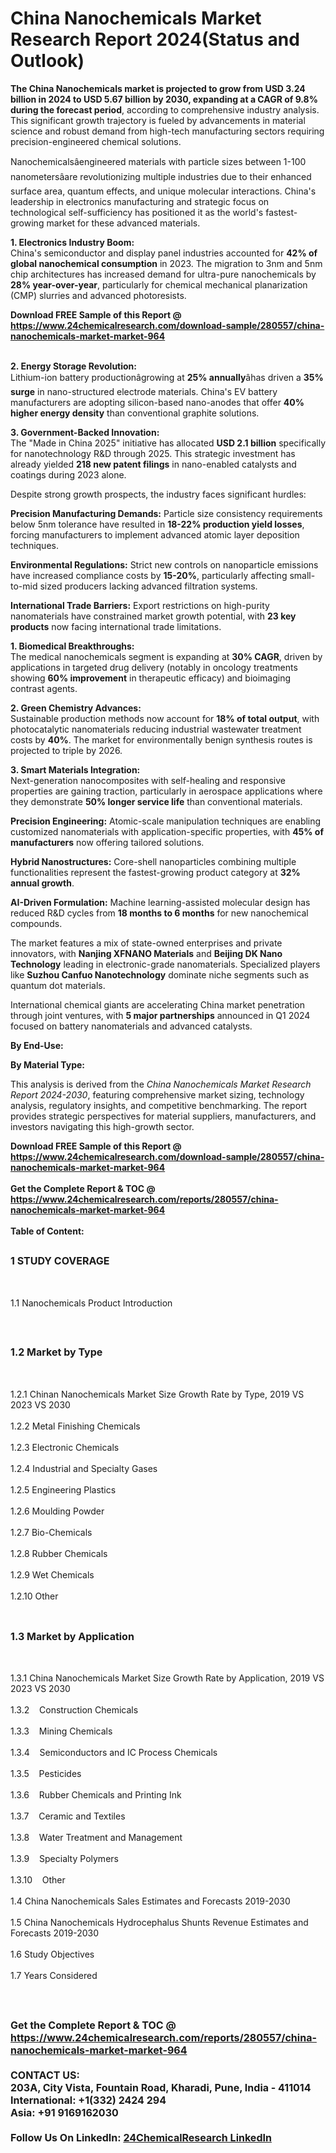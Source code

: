 <h1>China Nanochemicals Market Research Report 2024(Status and Outlook)</h1><p><strong>The China Nanochemicals market is projected to grow from USD 3.24 billion in 2024 to USD 5.67 billion by 2030, expanding at a CAGR of 9.8% during the forecast period</strong>, according to comprehensive industry analysis. This significant growth trajectory is fueled by advancements in material science and robust demand from high-tech manufacturing sectors requiring precision-engineered chemical solutions.</p><p>Nanochemicalsâengineered materials with particle sizes between 1-100 nanometersâare revolutionizing multiple industries due to their enhanced surface area, quantum effects, and unique molecular interactions. China's leadership in electronics manufacturing and strategic focus on technological self-sufficiency has positioned it as the world's fastest-growing market for these advanced materials.</p><p><strong>1. Electronics Industry Boom:</strong><br>
China's semiconductor and display panel industries accounted for <strong>42% of global nanochemical consumption</strong> in 2023. The migration to 3nm and 5nm chip architectures has increased demand for ultra-pure nanochemicals by <strong>28% year-over-year</strong>, particularly for chemical mechanical planarization (CMP) slurries and advanced photoresists.</p><div><b>Download FREE Sample of this Report @ 
            <a href="https://www.24chemicalresearch.com/download-sample/280557/china-nanochemicals-market-market-964">
            https://www.24chemicalresearch.com/download-sample/280557/china-nanochemicals-market-market-964</a></b></div><br><p><strong>2. Energy Storage Revolution:</strong><br>
Lithium-ion battery productionâgrowing at <strong>25% annually</strong>âhas driven a <strong>35% surge</strong> in nano-structured electrode materials. China's EV battery manufacturers are adopting silicon-based nano-anodes that offer <strong>40% higher energy density</strong> than conventional graphite solutions.</p><p><strong>3. Government-Backed Innovation:</strong><br>
The "Made in China 2025" initiative has allocated <strong>USD 2.1 billion</strong> specifically for nanotechnology R&amp;D through 2025. This strategic investment has already yielded <strong>218 new patent filings</strong> in nano-enabled catalysts and coatings during 2023 alone.</p><p>Despite strong growth prospects, the industry faces significant hurdles:</p><p><strong>Precision Manufacturing Demands:</strong> Particle size consistency requirements below 5nm tolerance have resulted in <strong>18-22% production yield losses</strong>, forcing manufacturers to implement advanced atomic layer deposition techniques.</p><p><strong>Environmental Regulations:</strong> Strict new controls on nanoparticle emissions have increased compliance costs by <strong>15-20%</strong>, particularly affecting small-to-mid sized producers lacking advanced filtration systems.</p><p><strong>International Trade Barriers:</strong> Export restrictions on high-purity nanomaterials have constrained market growth potential, with <strong>23 key products</strong> now facing international trade limitations.</p><p><strong>1. Biomedical Breakthroughs:</strong><br>
The medical nanochemicals segment is expanding at <strong>30% CAGR</strong>, driven by applications in targeted drug delivery (notably in oncology treatments showing <strong>60% improvement</strong> in therapeutic efficacy) and bioimaging contrast agents.</p><p><strong>2. Green Chemistry Advances:</strong><br>
Sustainable production methods now account for <strong>18% of total output</strong>, with photocatalytic nanomaterials reducing industrial wastewater treatment costs by <strong>40%</strong>. The market for environmentally benign synthesis routes is projected to triple by 2026.</p><p><strong>3. Smart Materials Integration:</strong><br>
Next-generation nanocomposites with self-healing and responsive properties are gaining traction, particularly in aerospace applications where they demonstrate <strong>50% longer service life</strong> than conventional materials.</p><p><strong>Precision Engineering:</strong> Atomic-scale manipulation techniques are enabling customized nanomaterials with application-specific properties, with <strong>45% of manufacturers</strong> now offering tailored solutions.</p><p><strong>Hybrid Nanostructures:</strong> Core-shell nanoparticles combining multiple functionalities represent the fastest-growing product category at <strong>32% annual growth</strong>.</p><p><strong>AI-Driven Formulation:</strong> Machine learning-assisted molecular design has reduced R&amp;D cycles from <strong>18 months to 6 months</strong> for new nanochemical compounds.</p><p>The market features a mix of state-owned enterprises and private innovators, with <strong>Nanjing XFNANO Materials</strong> and <strong>Beijing DK Nano Technology</strong> leading in electronic-grade nanomaterials. Specialized players like <strong>Suzhou Canfuo Nanotechnology</strong> dominate niche segments such as quantum dot materials.</p><p>International chemical giants are accelerating China market penetration through joint ventures, with <strong>5 major partnerships</strong> announced in Q1 2024 focused on battery nanomaterials and advanced catalysts.</p><p><strong>By End-Use:</strong></p><p><strong>By Material Type:</strong></p><p>This analysis is derived from the <em>China Nanochemicals Market Research Report 2024-2030</em>, featuring comprehensive market sizing, technology analysis, regulatory insights, and competitive benchmarking. The report provides strategic perspectives for material suppliers, manufacturers, and investors navigating this high-growth sector.</p><div><b>Download FREE Sample of this Report @ 
            <a href="https://www.24chemicalresearch.com/download-sample/280557/china-nanochemicals-market-market-964">
            https://www.24chemicalresearch.com/download-sample/280557/china-nanochemicals-market-market-964</a></b></div><br><div><b>Get the Complete Report & TOC @ 
            <a href="https://www.24chemicalresearch.com/reports/280557/china-nanochemicals-market-market-964">
            https://www.24chemicalresearch.com/reports/280557/china-nanochemicals-market-market-964</a></b></div><br>
            <b>Table of Content:</b><p><h2><span style="font-size:16px"><strong>1 STUDY COVERAGE</strong></span></h2><br />
<p>1.1 Nanochemicals Product Introduction</p><br />
<h2><span style="font-size:16px"><strong>1.2 Market by Type</strong></span></h2><br />
<p>1.2.1 Chinan Nanochemicals Market Size Growth Rate by Type, 2019 VS 2023 VS 2030<br /><br />
1.2.2 Metal Finishing Chemicals&nbsp;&nbsp; &nbsp;<br /><br />
1.2.3 Electronic Chemicals<br /><br />
1.2.4 Industrial and Specialty Gases<br /><br />
1.2.5 Engineering Plastics<br /><br />
1.2.6 Moulding Powder<br /><br />
1.2.7 Bio-Chemicals<br /><br />
1.2.8 Rubber Chemicals<br /><br />
1.2.9 Wet Chemicals<br /><br />
1.2.10 Other<br /><br />
<h2><span style="font-size:16px"><strong>1.3 Market by Application</strong></span></h2><br />
<p>1.3.1 China Nanochemicals Market Size Growth Rate by Application, 2019 VS 2023 VS 2030<br /><br />
1.3.2&nbsp;&nbsp; &nbsp;Construction Chemicals<br /><br />
1.3.3&nbsp;&nbsp; &nbsp;Mining Chemicals<br /><br />
1.3.4&nbsp;&nbsp; &nbsp;Semiconductors and IC Process Chemicals<br /><br />
1.3.5&nbsp;&nbsp; &nbsp;Pesticides<br /><br />
1.3.6&nbsp;&nbsp; &nbsp;Rubber Chemicals and Printing Ink<br /><br />
1.3.7&nbsp;&nbsp; &nbsp;Ceramic and Textiles<br /><br />
1.3.8&nbsp;&nbsp; &nbsp;Water Treatment and Management<br /><br />
1.3.9&nbsp;&nbsp; &nbsp;Specialty Polymers<br /><br />
1.3.10&nbsp;&nbsp; &nbsp;Other<br /><br />
1.4 China Nanochemicals Sales Estimates and Forecasts 2019-2030<br /><br />
1.5 China Nanochemicals Hydrocephalus Shunts Revenue Estimates and Forecasts 2019-2030<br /><br />
1.6 Study Objectives<br /><br />
1.7 Years Considered</p><br />
<h2><span style="font-size:16px"><stro</p><div><b>Get the Complete Report & TOC @ 
            <a href="https://www.24chemicalresearch.com/reports/280557/china-nanochemicals-market-market-964">
            https://www.24chemicalresearch.com/reports/280557/china-nanochemicals-market-market-964</a></b></div><br><b>CONTACT US:</b><br>
            203A, City Vista, Fountain Road, Kharadi, Pune, India - 411014<br>
            International: +1(332) 2424 294<br>
            Asia: +91 9169162030 <br><br>
            Follow Us On LinkedIn: <a href="https://www.linkedin.com/company/24chemicalresearch/">24ChemicalResearch LinkedIn</a>